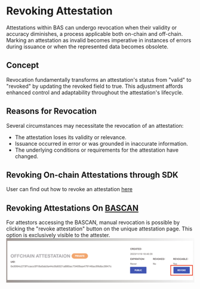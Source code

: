 # Revoking Attestation

Attestations within BAS can undergo revocation when their validity or accuracy diminishes, a process applicable both on-chain and off-chain. Marking an attestation as invalid becomes imperative in instances of errors during issuance or when the represented data becomes obsolete.

## Concept

Revocation fundamentally transforms an attestation's status from "valid" to "revoked" by updating the revoked field to true. This adjustment affords enhanced control and adaptability throughout the attestation's lifecycle.

## Reasons for Revocation

Several circumstances may necessitate the revocation of an attestation:

- The attestation loses its validity or relevance.
- Issuance occurred in error or was grounded in inaccurate information.
- The underlying conditions or requirements for the attestation have changed.

## Revoking On-chain Attestations through SDK

User can find out how to revoke an attestation [here](../sdk/js.md#revoking-on-chain-attestations)

## Revoking Attestations On [BASCAN](https://www.bascan.io)

For attestors accessing the BASCAN, manual revocation is possible by clicking the "revoke attestation" button on the unique attestation page. This option is exclusively visible to the attester.
![revoking](../figures/revoking.png)
